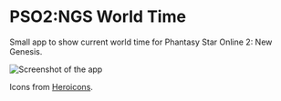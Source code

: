 # PSO2:NGS World Time

Small app to show current world time for Phantasy Star Online 2: New Genesis.

![Screenshot of the app](https://codeberg.org/attachments/88947ce1-a412-48b8-be5f-dc0e0ad6f155)

Icons from [Heroicons](https://heroicons.com/).
